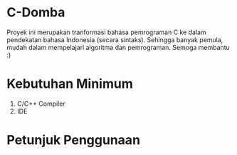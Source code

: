 # C-Domba
Proyek ini merupakan tranformasi bahasa pemrograman C ke dalam pendekatan bahasa Indonesia (secara sintaks). Sehingga banyak pemula, mudah dalam mempelajari algoritma dan pemrograman. Semoga membantu :)

# Kebutuhan Minimum
1. C/C++ Compiler
2. IDE

# Petunjuk Penggunaan
